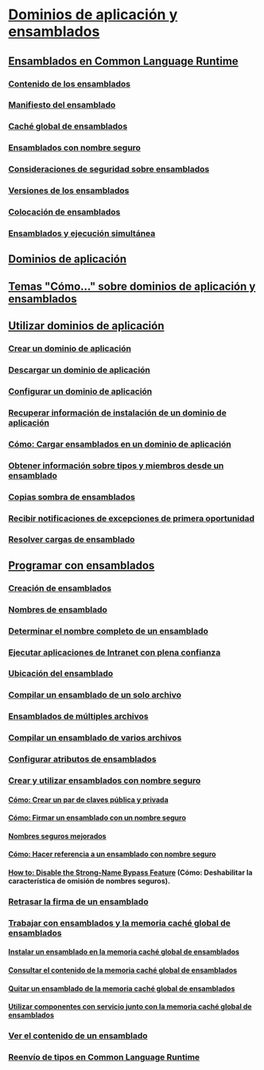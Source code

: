 # [Dominios de aplicación y ensamblados](index.md)
## [Ensamblados en Common Language Runtime](assemblies-in-the-common-language-runtime.md)
### [Contenido de los ensamblados](assembly-contents.md)
### [Manifiesto del ensamblado](assembly-manifest.md)
### [Caché global de ensamblados](gac.md)
### [Ensamblados con nombre seguro](strong-named-assemblies.md)
### [Consideraciones de seguridad sobre ensamblados](assembly-security-considerations.md)
### [Versiones de los ensamblados](assembly-versioning.md)
### [Colocación de ensamblados](assembly-placement.md)
### [Ensamblados y ejecución simultánea](assemblies-and-side-by-side-execution.md)
## [Dominios de aplicación](application-domains.md)
## [Temas "Cómo..." sobre dominios de aplicación y ensamblados](application-domains-and-assemblies-how-to-topics.md)
## [Utilizar dominios de aplicación](use.md)
### [Crear un dominio de aplicación](how-to-create-an-application-domain.md)
### [Descargar un dominio de aplicación](how-to-unload-an-application-domain.md)
### [Configurar un dominio de aplicación](how-to-configure-an-application-domain.md)
### [Recuperar información de instalación de un dominio de aplicación](retrieve-setup-information.md)
### [Cómo: Cargar ensamblados en un dominio de aplicación](how-to-load-assemblies-into-an-application-domain.md)
### [Obtener información sobre tipos y miembros desde un ensamblado](how-to-obtain-type-and-member-information-from-an-assembly.md)
### [Copias sombra de ensamblados](shadow-copy-assemblies.md)
### [Recibir notificaciones de excepciones de primera oportunidad](how-to-receive-first-chance-exception-notifications.md)
### [Resolver cargas de ensamblado](resolve-assembly-loads.md)
## [Programar con ensamblados](programming-with-assemblies.md)
### [Creación de ensamblados](create-assemblies.md)
### [Nombres de ensamblado](assembly-names.md)
### [Determinar el nombre completo de un ensamblado](how-to-determine-assembly-fully-qualified-name.md)
### [Ejecutar aplicaciones de Intranet con plena confianza](running-intranet-applications-in-full-trust.md)
### [Ubicación del ensamblado](assembly-location.md)
### [Compilar un ensamblado de un solo archivo](how-to-build-a-single-file-assembly.md)
### [Ensamblados de múltiples archivos](multifile-assemblies.md)
### [Compilar un ensamblado de varios archivos](how-to-build-a-multifile-assembly.md)
### [Configurar atributos de ensamblados](set-assembly-attributes.md)
### [Crear y utilizar ensamblados con nombre seguro](create-and-use-strong-named-assemblies.md)
#### [Cómo: Crear un par de claves pública y privada](how-to-create-a-public-private-key-pair.md)
#### [Cómo: Firmar un ensamblado con un nombre seguro](how-to-sign-an-assembly-with-a-strong-name.md)
#### [Nombres seguros mejorados](enhanced-strong-naming.md)
#### [Cómo: Hacer referencia a un ensamblado con nombre seguro](how-to-reference-a-strong-named-assembly.md)
#### [How to: Disable the Strong-Name Bypass Feature](how-to-disable-the-strong-name-bypass-feature.md) (Cómo: Deshabilitar la característica de omisión de nombres seguros).
### [Retrasar la firma de un ensamblado](delay-sign-assembly.md)
### [Trabajar con ensamblados y la memoria caché global de ensamblados](working-with-assemblies-and-the-gac.md)
#### [Instalar un ensamblado en la memoria caché global de ensamblados](how-to-install-an-assembly-into-the-gac.md)
#### [Consultar el contenido de la memoria caché global de ensamblados](how-to-view-the-contents-of-the-gac.md)
#### [Quitar un ensamblado de la memoria caché global de ensamblados](how-to-remove-an-assembly-from-the-gac.md)
#### [Utilizar componentes con servicio junto con la memoria caché global de ensamblados](use-serviced-components-with-the-gac.md)
### [Ver el contenido de un ensamblado](how-to-view-assembly-contents.md)
### [Reenvío de tipos en Common Language Runtime](type-forwarding-in-the-common-language-runtime.md)
